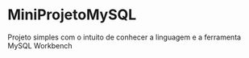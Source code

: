# MiniProjetoMySQL
Projeto simples com o intuito de conhecer a linguagem e a ferramenta MySQL Workbench

